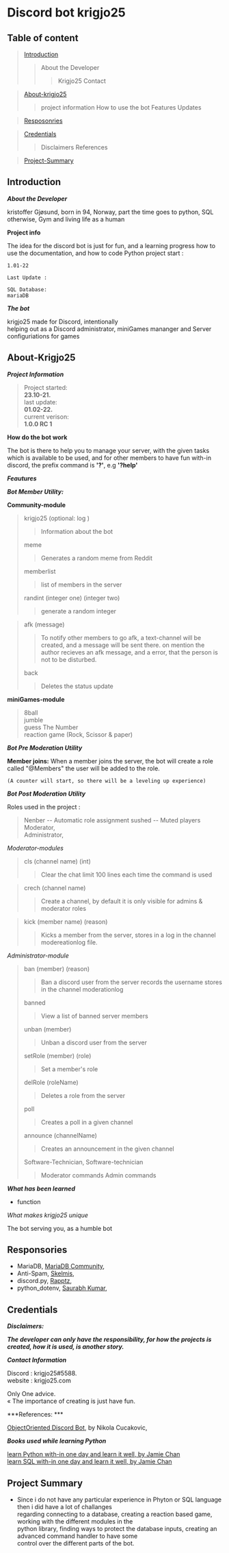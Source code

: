 # Discord bot krigjo25

## Table of content

> [Introduction](#Introduction)
>> About the Developer
>>> Krigjo25
>>> Contact

> [About-krigjo25](#About-krigjo25)
>> project information 
>> How to use the bot
>> Features
>> Updates

> [Resposonries](#Resposonries)

> [Credentials](#Credentials)
>> Disclaimers
>> References

> [Project-Summary](#project-Summary)

## Introduction

***About the Developer***

kristoffer Gjøsund, born in 94, Norway, part the time goes to python, SQL otherwise, Gym and living life as a human

**Project info**

The idea for the discord bot is just for fun, and a learning progress how to use the documentation, and how to code Python
    project start :

    1.01-22

    Last Update :

    SQL Database:
    mariaDB


***The bot***

krigjo25 made for Discord, intentionally<br>
helping out as a Discord administrator, miniGames mananger and Server configuriations for games

## About-Krigjo25

***Project Information***
> Project started: <br>
>**23.10-21.**<br>
> last update: <br>
>**01.02-22.**<br>
> current verison:<br>
**1.0.0 RC 1**

**How do the bot work**

The bot is there to help you to manage your server, with the given tasks which is available to be used, and for other members to have fun with-in discord,
the prefix command is **'?'**, e.g **'?help'**

***Feautures***

***Bot Member Utility:***

**Community-module**

> krigjo25 (optional: log )
>> Information about the bot
>
> meme
>> Generates a random meme from Reddit
>
> memberlist
>> list of members in the server
>
> randint (integer one) (integer two)
>> generate a random integer

> afk (message)
>> To notify other members to go afk, 
>> a text-channel will be created, and a message will be sent there.
>> on mention the author recieves an afk message, and a error, that the person is not to be disturbed.
>
> back
>> Deletes the status update

**miniGames-module**

> 8ball<br>
> jumble<br>
> guess The Number<br>
> reaction game (Rock, Scissor & paper)<br>

***Bot Pre Moderation Utility***

**Member joins:**
    When a member joins the server, the bot will create a role called "@Members"
    the user will be added to the role.

    (A counter will start, so there will be a leveling up experience)

***Bot Post Moderation Utility***

Roles used in the project :

> Nenber        --  Automatic role assignment
> sushed        --  Muted players
> Moderator,<br>
> Administrator,<br>

*Moderator-modules*

> cls (channel name) (int)
>> Clear the chat limit 100 lines each time the command is used

> crech (channel name)
>> Create a channel, by default it is only visible for admins & moderator roles

> kick (member name) (reason)
>> Kicks a member from the server, stores in a log in the channel modereationlog
>> file.

*Administrator-module*

> ban (member) (reason)
>> Ban a discord user from the server
>> records the username stores in the channel moderationlog
>
> banned
>> View a list of banned server members
>                           
> unban (member)
>> Unban a discord user from the server
>
> setRole (member) (role)
>> Set a member's role
>
> delRole (roleName)
>> Deletes a role from the server
>
>poll
>> Creates a poll in a given channel
>
>announce (channelName)
>> Creates an announcement in the given channel
>
>
> Software-Technician, Software-technician
>> Moderator commands
>> Admin commands

***What has been learned***

- function

*What makes krigjo25 unique*

The bot serving you, as a humble bot

## Responsories

- MariaDB, [MariaDB Community](https://github.com/mariadb-corporation/mariadb-connector-python), <br>
- Anti-Spam, [Skelmis](https://github.com/Skelmis/DPY-Anti-Spam/commits?author=Skelmis),<br>
- discord.py, [Rapptz](https://github.com/Rapptz/discord.py),  <br>
- python_dotenv, [Saurabh Kumar](https://github.com/motdotla/dotenv),<br>

 

## Credentials

***Disclaimers:***<br>

***The developer can only have the responsibility, for how the projects is created, how it is used,  is another story.***

***Contact Information***

Discord : krigjo25#5588.<br>
website : krigjo25.com

Only One advice.<br>
« The importance of creating is just have fun.

***References: ***

[ObjectOriented Discord Bot](https://nik.re/posts/2021-09-25/object_oriented_discord_bot), by Nikola Cucakovic,

***Books used while learning Python***

[learn Python with-in one day and learn it well, by Jamie Chan](https://learncodingfast.com/)<br>
[learn SQL with-in one day and learn it well, by Jamie Chan](https://learncodingfast.com/)

## Project Summary

   
*   Since i do not have any particular experience in Phyton or SQL language then i did have a lot of challanges<br> 
    regarding connecting to a database, creating a reaction based game, working with the different modules in the<br>
    python library, finding ways to protect the database inputs, creating an advanced command handler to have some<br>
    control over the different parts of the bot.